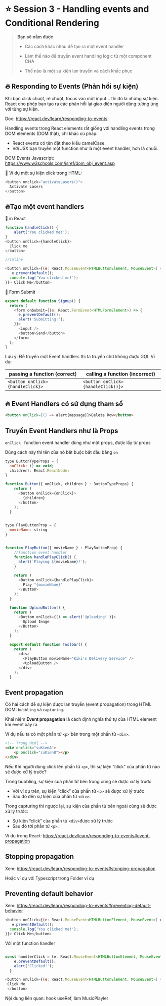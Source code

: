# ⭐ Session 3 - Handling events and Conditional Rendering

>**Bạn sẽ nắm được**
>
>- Các cách khác nhau để tạo ra một event handler
>- Làm thế nào để truyền event handling logic từ một  component CHA
>
>- Thế nào là một sự kiện lan truyền và cách khắc phục

## 🔥 Responding to Events (Phản hồi sự kiện)

Khi bạn click chuột, rê chuột, focus vào một input... thì đó là những sự kiện. React cho phép bạn tạo ra các phản hồi lại giao diện người dùng tương ứng với từng sự kiện.

Doc: <https://react.dev/learn/responding-to-events>

Handling events trong React elements rất giống với handling events trong DOM elements (DOM thật), chỉ khác cú pháp.

- React events có tên đặt theo kiểu camelCase.
- Với JSX bạn truyền một function như là một event handler, hơn là chuỗi.

DOM Events Javascript: <https://www.w3schools.com/jsref/dom_obj_event.asp>

🌻 Ví dụ một sự kiện click trong HTML:

```js
<button onclick="activateLasers()">
  Activate Lasers
</button>
```

## 🔥Tạo một event handlers

🌻 in React

```js
function handleClick() {
    alert('You clicked me!');
}
<button onClick={handleClick}>
  Click me
</button>

//inline

<button onClick={(e: React.MouseEvent<HTMLButtonElement, MouseEvent>) => {
   e.preventDefault();
  console.log('You clicked me!');
}}> Click Me</button>

```

🌻 Form Submit

```js
export default function Signup() {
  return (
    <form onSubmit={(e: React.FormEvent<HTMLFormElement>) => {
      e.preventDefault();
      alert('Submitting!');
    }}>
      <input />
      <button>Send</button>
    </form>
  );
}
```

Lưu ý: Để truyền một Event handlers thì ta truyền chứ không được GỌI. Ví dụ:

| passing a function (correct)   | calling a function (incorrect)   |
|--------------------------------|----------------------------------|
| `<button onClick={handleClick}>` | `<button onClick={handleClick()}>` |

## 🔥 Event Handlers có sử dụng tham số

```html
<button onClick={() => alert(message)}>Delete Row</button>
```

## Truyền Event Handlers như là Props

`onClick ` function event handler dùng như một props, được lấy từ props

Dùng cách này thì tên của nó bắt buộc bắt đầu bằng `on`

```js
type ButtonTypeProps = {
  onClick: () => void;
  children?: React.ReactNode;
}

function Button({ onClick, children } : ButtonTypeProps) {
    return (
      <button onClick={onClick}>
        {children}
      </button>
    );
  }
  

type PlayButtonProp = {
  movieName: string
}


function PlayButton({ movieName } : PlayButtonProp) {
    //function event handler
    function handlePlayClick() {
      alert(`Playing ${movieName}!`);
    }
  
    return (
      <Button onClick={handlePlayClick}>
        Play "{movieName}"
      </Button>
    );
  }
  
  function UploadButton() {
    return (
      <Button onClick={() => alert('Uploading!')}>
        Upload Image
      </Button>
    );
  }
  
  export default function Toolbar() {
    return (
      <div>
        <PlayButton movieName="Kiki's Delivery Service" />
        <UploadButton />
      </div>
    );
  }

```

## Event propagation

Có hai cách để sự kiện được lan truyền (event propagation) trong HTML DOM: `bubbling` và `capturing`.

Khái niệm **Event propagation** là cách định nghĩa thứ tự của HTML element khi event xảy ra.

Ví dụ nếu ta có một phần tử `<p>` bên trong một phần tử `<div>`.

```html
<!-- Trong Html -->
<div onclick="suKienA">
    <p onclick="suKienB"></p>
</div>
```

Nếu Khi người dùng click lên phần tử `<p>`, thì sự kiện “click” của phần tử nào sẽ được xử lý trước?


Trong bubbling, sự kiện của phần tử bên trong cùng sẽ được xử lý trước:

- Với ví dụ trên, sự kiện “click” của phần tử `<p>` sẽ được xử lý trước
- Sau đó đến sự kiện của phần tử `<div>`.

Trong capturing thì ngược lại, sự kiện của phần tử bên ngoài cùng sẽ được xử lý trước:

- Sự kiện “click” của phần tử `<div>`được xử lý trước
- Sau đó tới phần tử `<p>`.

Ví dụ trong React: <https://react.dev/learn/responding-to-events#event-propagation>

## Stopping propagation

Xem: <https://react.dev/learn/responding-to-events#stopping-propagation>

Hoặc ví dụ với Typescript trong Folder ví dụ

## Preventing default behavior

Xem: <https://react.dev/learn/responding-to-events#preventing-default-behavior>

```js
<button onClick={(e: React.MouseEvent<HTMLButtonElement, MouseEvent>) => {
   e.preventDefault();
  console.log('You clicked me!');
}}> Click Me</button>

```

Với một function handler

```js

const handlerClick = (e: React.MouseEvent<HTMLButtonElement, MouseEvent>) => {
    e.preventDefault();
    alert('Clicked!');
  }

<button onClick={(e: React.MouseEvent<HTMLButtonElement, MouseEvent>) => handlerClick(e)}>
 Click Me
 </button>

```




Nội dung liên quan: hook useRef, làm MusicPlayler
